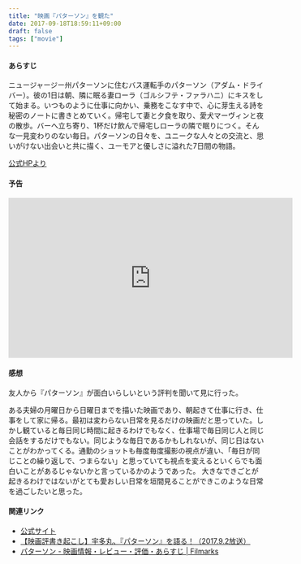 ```yaml
---
title: "映画『パターソン』を観た"
date: 2017-09-18T18:59:11+09:00
draft: false
tags: ["movie"]
---
```


<!--more-->

#### あらすじ
>
ニュージャージー州パターソンに住むバス運転手のパターソン（アダム・ドライバー）。彼の1日は朝、隣に眠る妻ローラ（ゴルシフテ・ファラハニ）にキスをして始まる。いつものように仕事に向かい、乗務をこなす中で、心に芽生える詩を秘密のノートに書きとめていく。帰宅して妻と夕食を取り、愛犬マーヴィンと夜の散歩。バーへ立ち寄り、1杯だけ飲んで帰宅しローラの隣で眠りにつく。そんな一見変わりのない毎日。パターソンの日々を、ユニークな人々との交流と、思いがけない出会いと共に描く、ユーモアと優しさに溢れた7日間の物語。

[公式HPより](http://paterson-movie.com/cont/story.html)

#### 予告
<iframe width="560" height="315" src="https://www.youtube.com/embed/w6zjJp33zwg?rel=0" frameborder="0" allowfullscreen></iframe>

#### 感想
友人から『パターソン』が面白いらしいという評判を聞いて見に行った。

ある夫婦の月曜日から日曜日までを描いた映画であり、朝起きて仕事に行き、仕事をして家に帰る。最初は変わらない日常を見るだけの映画だと思っていた。しかし観ていると毎日同じ時間に起きるわけでもなく、仕事場で毎日同じ人と同じ会話をするだけでもない。同じような毎日であるかもしれないが、同じ日はないことがわかってくる。通勤のショットも毎度毎度撮影の視点が違い、「毎日が同じことの繰り返しで、つまらない」と思っていても視点を変えるといくらでも面白いことがあるじゃないかと言っているかのようであった。
大きなできごとが起きるわけではないがとても愛おしい日常を垣間見ることができこのような日常を過ごしたいと思った。

#### 関連リンク
- [公式サイト](http://paterson-movie.com/)
- [【映画評書き起こし】宇多丸、『パターソン』を語る！（2017.9.2放送）](https://www.tbsradio.jp/179776)
- [パターソン - 映画情報・レビュー・評価・あらすじ | Filmarks](https://filmarks.com/movies/66759)
